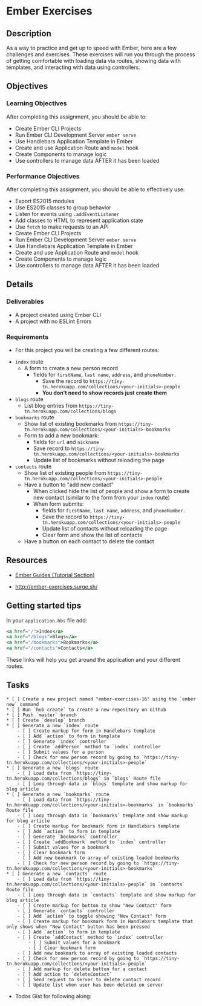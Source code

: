 # Ember Exercises

## Description

As a way to practice and get up to speed with Ember, here are a few challenges and exercises.
These exercises will run you through the process of getting comfortable with loading data via routes, showing data with templates, and interacting with data using controllers.

## Objectives

### Learning Objectives

After completing this assignment, you should be able to:

* Create Ember CLI Projects
* Run Ember CLI Development Server `ember serve`
* Use Handlebars Application Template in Ember
* Create and use Application Route and `model` hook
* Create Components to manage logic
* Use controllers to manage data AFTER it has been loaded

### Performance Objectives

After completing this assignment, you should be able to effectively use:

* Export ES2015 modules
* Use ES2015 classes to group behavior
* Listen for events using `.addEventListener`
* Add classes to HTML to represent application state
* Use `fetch` to make requests to an API
* Create Ember CLI Projects
* Run Ember CLI Development Server `ember serve`
* Use Handlebars Application Template in Ember
* Create and use Application Route and `model` hook
* Create Components to manage logic
* Use controllers to manage data AFTER it has been loaded

## Details

### Deliverables

* A project created using Ember CLI
* A project with no ESLint Errors

### Requirements

- For this project you will be creating a few different routes:

* `index` route
	- A form to create a new person record
	  * fields for `firstName`, `last name`, `address`, and `phoneNumber`.
		* Save the record to `https://tiny-tn.herokuapp.com/collections/<your-initials>-people`
		* **You don't need to show records just create them**
* `blogs` route
	- List blog entries from `https://tiny-tn.herokuapp.com/collections/blogs`
* `bookmarks` route
	- Show list of existing bookmarks from `https://tiny-tn.herokuapp.com/collections/<your-initials>-bookmarks`
	- Form to add a new bookmark:
		* fields for `url` and `nickname`
		* Save record to `https://tiny-tn.herokuapp.com/collections/<your-initials>-bookmarks`
		* Update list of bookmarks without reloading the page
* `contacts` route
	- Show list of existing people from `https://tiny-tn.herokuapp.com/collections/<your-initials>-people`
	- Have a button to "add new contact"
		* When clicked hide the list of people and show a form to create new contact (similar to the form from your `index` route)
		* When form submits:
			- fields for `firstName`, `last name`, `address`, and `phoneNumber`.
			- Save the record to `https://tiny-tn.herokuapp.com/collections/<your-initials>-people`
			- Update list of contacts without reloading the page
			- Clear form and show the list of contacts
	- Have a button on each contact to delete the contact

## Resources

* [Ember Guides (Tutorial Section)](https://guides.emberjs.com/v2.4.0/tutorial/ember-cli/)

* http://ember-exercises.surge.sh/

## Getting started tips

In your `application.hbs` file add:

```hbs
<a href="/">Index</a>
<a href="/blogs">Blogs</a>
<a href="/bookmarks">Bookmarks</a>
<a href="/contacts">Contacts</a>
```

These links will help you get around the application and your different routes.

## Tasks

```
* [ ] Create a new project named "ember-exercises-16" using the `ember new` command
* [ ] Run `hub create` to create a new repository on Github
* [ ] Push `master` branch
* [ ] Create `develop` branch
* [ ] Generate a new `index` route
	- [ ] Create markup for form in Handlebars template
	- [ ] Add `action` to form in template
	- [ ] Generate `index` controller
	- [ ] Create `addPerson` method to `index` controller
	- [ ] Submit values for a person
	- [ ] Check for new person record by going to `https://tiny-tn.herokuapp.com/collections/<your-initials>-people`
* [ ] Generate a new `blogs` route
	- [ ] Load data from `https://tiny-tn.herokuapp.com/collections/blogs` in `blogs` Route file
	- [ ] Loop through data in `blogs` template and show markup for blog article
* [ ] Generate a new `bookmarks` route
	- [ ] Load data from `https://tiny-tn.herokuapp.com/collections/<your-initials>-bookmarks` in `bookmarks` Route file
	- [ ] Loop through data in `bookmarks` template and show markup for blog article
	- [ ] Create markup for bookmark form in Handlebars template
	- [ ] Add `action` to form in template
	- [ ] Generate `bookmarks` controller
	- [ ] Create `addBookmark` method to `index` controller
	- [ ] Submit values for a bookmark
	- [ ] Clear bookmark form
	- [ ] Add new bookmark to array of existing loaded bookmarks
	- [ ] Check for new person record by going to `https://tiny-tn.herokuapp.com/collections/<your-initials>-bookmarks`
* [ ] Generate a new `contacts` route
	- [ ] Load data from `https://tiny-tn.herokuapp.com/collections/<your-initials>-people` in `contacts` Route file
	- [ ] Loop through data in `contacts` template and show markup for blog article
	- [ ] Create markup for button to show "New Contact" form
	- [ ] Generate `contacts` controller
	- [ ] Add `action` to toggle showing "New Contact" form
	- [ ] Create markup for bookmark form in Handlebars template that only shows when "New Contact" button has been pressed
	- [ ] Add `action` to form in template
	- [ ] Create `addContact` method to `index` controller
		- [ ] Submit values for a bookmark
		- [ ] Clear bookmark form
	- [ ] Add new bookmark to array of existing loaded contacts
	- [ ] Check for new person record by going to `https://tiny-tn.herokuapp.com/collections/<your-initials>-people`
	- [ ] Add markup for delete button for a contact
	- [ ] Add action to `deleteContact`
	- [ ] Send request to server to delete contact record
	- [ ] Update list when user has been deleted on server
```

* Todos Gist for following along:
